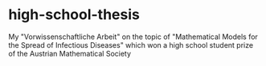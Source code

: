 # high-school-thesis
My "Vorwissenschaftliche Arbeit" on the topic of "Mathematical Models for the Spread of Infectious Diseases" which won a high school student prize of the Austrian Mathematical Society
